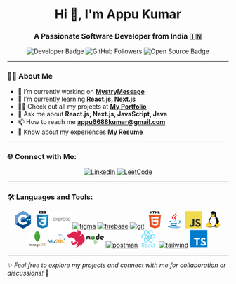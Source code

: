 <h1 align="center">Hi 👋, I'm Appu Kumar</h1>
<h3 align="center">A Passionate Software Developer from India 🇮🇳</h3>

<p align="center">
  <img src="https://img.shields.io/badge/Developer-Passionate-blue?style=flat&logo=visual-studio-code" alt="Developer Badge" />
  <img src="https://img.shields.io/github/followers/appu-kumar?style=social" alt="GitHub Followers" />
  <img src="https://img.shields.io/badge/Open%20Source-Enthusiast-orange" alt="Open Source Badge" />
</p>

---

### 👨‍💻 About Me
- 🔭 I’m currently working on **[MystryMessage](https://github.com/appu-kumar/mystryMessage)**  
- 🌱 I’m currently learning **React.js, Next.js**  
- 👨‍💻 Check out all my projects at **[My Portfolio](https://appu-kumar.github.io/akportfolio/)**  
- 💬 Ask me about **React.js, Next.js, JavaScript, Java**  
- 📫 How to reach me **appu6688kumar@gmail.com**  
- 📄 Know about my experiences [**My Resume**](https://drive.google.com/file/d/1oJWLArfsjj5hStd_CvNu2ZoGiTbYfI3o/view?usp=sharing)  

---

### 🌐 Connect with Me:
<p align="center">
  <a href="https://linkedin.com/in/appu-kumar-608050218" target="blank">
    <img src="https://img.shields.io/badge/LinkedIn-Connect-blue?style=flat&logo=linkedin" alt="LinkedIn" />
  </a>
  <a href="https://www.leetcode.com/appukumar" target="blank">
    <img src="https://img.shields.io/badge/LeetCode-Practice-orange?style=flat&logo=leetcode" alt="LeetCode" />
  </a>
</p>

---

### 🛠️ Languages and Tools:
<p align="center">
  <a href="https://www.w3schools.com/cpp/" target="_blank"><img src="https://raw.githubusercontent.com/devicons/devicon/master/icons/cplusplus/cplusplus-original.svg" alt="cplusplus" width="40" height="40"/></a>
  <a href="https://www.w3schools.com/css/" target="_blank"><img src="https://raw.githubusercontent.com/devicons/devicon/master/icons/css3/css3-original-wordmark.svg" alt="css3" width="40" height="40"/></a>
  <a href="https://expressjs.com" target="_blank"><img src="https://raw.githubusercontent.com/devicons/devicon/master/icons/express/express-original-wordmark.svg" alt="express" width="40" height="40"/></a>
  <a href="https://www.figma.com/" target="_blank"><img src="https://www.vectorlogo.zone/logos/figma/figma-icon.svg" alt="figma" width="40" height="40"/></a>
  <a href="https://firebase.google.com/" target="_blank"><img src="https://www.vectorlogo.zone/logos/firebase/firebase-icon.svg" alt="firebase" width="40" height="40"/></a>
  <a href="https://git-scm.com/" target="_blank"><img src="https://www.vectorlogo.zone/logos/git-scm/git-scm-icon.svg" alt="git" width="40" height="40"/></a>
  <a href="https://www.w3.org/html/" target="_blank"><img src="https://raw.githubusercontent.com/devicons/devicon/master/icons/html5/html5-original-wordmark.svg" alt="html5" width="40" height="40"/></a>
  <a href="https://www.java.com" target="_blank"><img src="https://raw.githubusercontent.com/devicons/devicon/master/icons/java/java-original.svg" alt="java" width="40" height="40"/></a>
  <a href="https://developer.mozilla.org/en-US/docs/Web/JavaScript" target="_blank"><img src="https://raw.githubusercontent.com/devicons/devicon/master/icons/javascript/javascript-original.svg" alt="javascript" width="40" height="40"/></a>
  <a href="https://www.linux.org/" target="_blank"><img src="https://raw.githubusercontent.com/devicons/devicon/master/icons/linux/linux-original.svg" alt="linux" width="40" height="40"/></a>
  <a href="https://www.mongodb.com/" target="_blank"><img src="https://raw.githubusercontent.com/devicons/devicon/master/icons/mongodb/mongodb-original-wordmark.svg" alt="mongodb" width="40" height="40"/></a>
  <a href="https://www.mysql.com/" target="_blank"><img src="https://raw.githubusercontent.com/devicons/devicon/master/icons/mysql/mysql-original-wordmark.svg" alt="mysql" width="40" height="40"/></a>
  <a href="https://nestjs.com/" target="_blank"><img src="https://raw.githubusercontent.com/devicons/devicon/master/icons/nestjs/nestjs-plain.svg" alt="nestjs" width="40" height="40"/></a>
  <a href="https://nodejs.org" target="_blank"><img src="https://raw.githubusercontent.com/devicons/devicon/master/icons/nodejs/nodejs-original-wordmark.svg" alt="nodejs" width="40" height="40"/></a>
  <a href="https://postman.com" target="_blank"><img src="https://www.vectorlogo.zone/logos/getpostman/getpostman-icon.svg" alt="postman" width="40" height="40"/></a>
  <a href="https://reactjs.org/" target="_blank"><img src="https://raw.githubusercontent.com/devicons/devicon/master/icons/react/react-original-wordmark.svg" alt="react" width="40" height="40"/></a>
  <a href="https://tailwindcss.com/" target="_blank"><img src="https://www.vectorlogo.zone/logos/tailwindcss/tailwindcss-icon.svg" alt="tailwind" width="40" height="40"/></a>
  <a href="https://www.typescriptlang.org/" target="_blank"><img src="https://raw.githubusercontent.com/devicons/devicon/master/icons/typescript/typescript-original.svg" alt="typescript" width="40" height="40"/></a>
</p>

---

✨ *Feel free to explore my projects and connect with me for collaboration or discussions!* 🚀
